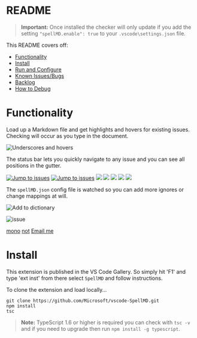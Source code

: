 # README

> **Important:** Once installed the checker will only update if you add the
> setting `"spellMD.enable": true` to your `.vscode\settings.json` file.

This README covers off:

-   [Functionality](#functionality)
-   [Install](#install)
-   [Run and Configure](#run-and-configure)
-   [Known Issues/Bugs](#known-issuesbugs)
-   [Backlog](#backlog)
-   [How to Debug](#how-to-debug)

# Functionality

Load up a Markdown file and get highlights and hovers for existing issues.
Checking will occur as you type in the document.

![Underscores and hovers](https://github.com/username/repository/raw/main/images/SpellMDDemo1.gif)

The status bar lets you quickly navigate to any issue and you can see all
positions in the gutter.

[![Jump to issues](https://github.com/username/repository/raw/main/images/SpellMDDemo2.gif)](http://shouldnottouchthis/)
[![Jump to issues](https://github.com/username/repository/raw/main/images/SpellMDDemo2.gif)](https://github.com/username/repository/blob/main/monkey)
![](https://github.com/username/repository/raw/main/images/SpellMDDemo2.gif)
![](https://github.com/username/repository/raw/main/SpellMDDemo2.gif)
![](https://github.com/username/repository/raw/main/SpellMDDemo2.gif#gh-light-mode-only)
<img src="https://github.com/username/repository/raw/main/images/myImage.gif">
<img src="https://github.com/username/repository/raw/main/images/myImage.gif#gh-light-mode-only">

The `spellMD.json` config file is watched so you can add more ignores or change
mappings at will.

![Add to dictionary](https://github.com/username/repository/raw/main/images/SpellMDDemo3.gif)

![issue](https://github.com/username/repository/raw/main/issue)

[mono](https://github.com/username/repository/blob/main/monkey)
[not](http://shouldnottouchthis/) [Email me](mailto:example@example.com)

# Install

This extension is published in the VS Code Gallery. So simply hit 'F1' and type
'ext inst' from there select `SpellMD` and follow instructions.

To clone the extension and load locally...

```
git clone https://github.com/Microsoft/vscode-SpellMD.git
npm install
tsc
```

> **Note:** TypeScript 1.6 or higher is required you can check with `tsc -v` and
> if you need to upgrade then run `npm install -g typescript`.
